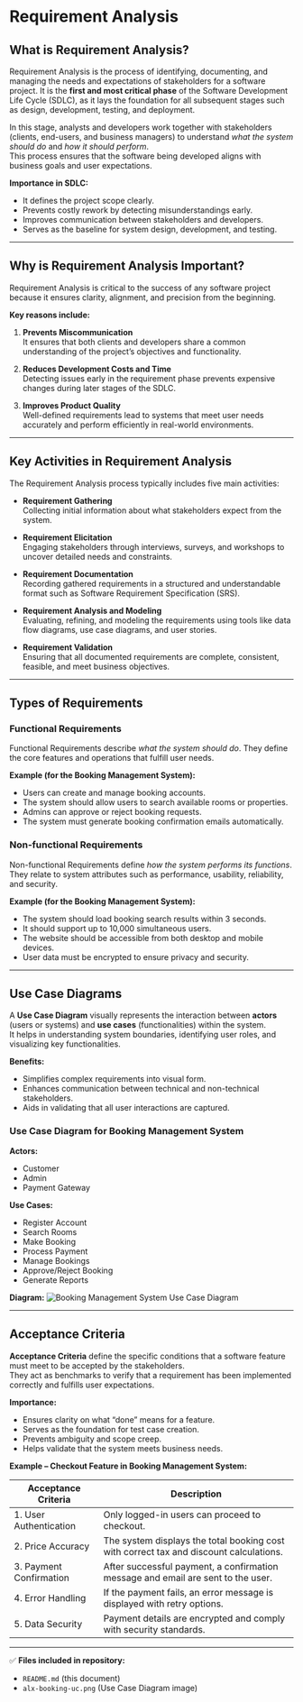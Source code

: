 # Requirement Analysis

## What is Requirement Analysis?

Requirement Analysis is the process of identifying, documenting, and managing the needs and expectations of stakeholders for a software project. It is the **first and most critical phase** of the Software Development Life Cycle (SDLC), as it lays the foundation for all subsequent stages such as design, development, testing, and deployment.

In this stage, analysts and developers work together with stakeholders (clients, end-users, and business managers) to understand *what the system should do* and *how it should perform*.  
This process ensures that the software being developed aligns with business goals and user expectations.

**Importance in SDLC:**
- It defines the project scope clearly.
- Prevents costly rework by detecting misunderstandings early.
- Improves communication between stakeholders and developers.
- Serves as the baseline for system design, development, and testing.

---

## Why is Requirement Analysis Important?

Requirement Analysis is critical to the success of any software project because it ensures clarity, alignment, and precision from the beginning.

**Key reasons include:**

1. **Prevents Miscommunication**  
   It ensures that both clients and developers share a common understanding of the project’s objectives and functionality.

2. **Reduces Development Costs and Time**  
   Detecting issues early in the requirement phase prevents expensive changes during later stages of the SDLC.

3. **Improves Product Quality**  
   Well-defined requirements lead to systems that meet user needs accurately and perform efficiently in real-world environments.

---

## Key Activities in Requirement Analysis

The Requirement Analysis process typically includes five main activities:

- **Requirement Gathering**  
  Collecting initial information about what stakeholders expect from the system.

- **Requirement Elicitation**  
  Engaging stakeholders through interviews, surveys, and workshops to uncover detailed needs and constraints.

- **Requirement Documentation**  
  Recording gathered requirements in a structured and understandable format such as Software Requirement Specification (SRS).

- **Requirement Analysis and Modeling**  
  Evaluating, refining, and modeling the requirements using tools like data flow diagrams, use case diagrams, and user stories.

- **Requirement Validation**  
  Ensuring that all documented requirements are complete, consistent, feasible, and meet business objectives.

---

## Types of Requirements

### **Functional Requirements**

Functional Requirements describe *what the system should do*. They define the core features and operations that fulfill user needs.

**Example (for the Booking Management System):**
- Users can create and manage booking accounts.
- The system should allow users to search available rooms or properties.
- Admins can approve or reject booking requests.
- The system must generate booking confirmation emails automatically.

### **Non-functional Requirements**

Non-functional Requirements define *how the system performs its functions*. They relate to system attributes such as performance, usability, reliability, and security.

**Example (for the Booking Management System):**
- The system should load booking search results within 3 seconds.
- It should support up to 10,000 simultaneous users.
- The website should be accessible from both desktop and mobile devices.
- User data must be encrypted to ensure privacy and security.

---

## Use Case Diagrams

A **Use Case Diagram** visually represents the interaction between **actors** (users or systems) and **use cases** (functionalities) within the system.  
It helps in understanding system boundaries, identifying user roles, and visualizing key functionalities.

**Benefits:**
- Simplifies complex requirements into visual form.
- Enhances communication between technical and non-technical stakeholders.
- Aids in validating that all user interactions are captured.

### **Use Case Diagram for Booking Management System**

**Actors:**
- Customer
- Admin
- Payment Gateway

**Use Cases:**
- Register Account
- Search Rooms
- Make Booking
- Process Payment
- Manage Bookings
- Approve/Reject Booking
- Generate Reports

**Diagram:**
![Booking Management System Use Case Diagram](https://github.com/<RebiLee001>/requirement-analysis/blob/main/images/alx-booking-uc.png)

---

## Acceptance Criteria

**Acceptance Criteria** define the specific conditions that a software feature must meet to be accepted by the stakeholders.  
They act as benchmarks to verify that a requirement has been implemented correctly and fulfills user expectations.

**Importance:**
- Ensures clarity on what “done” means for a feature.
- Serves as the foundation for test case creation.
- Prevents ambiguity and scope creep.
- Helps validate that the system meets business needs.

**Example – Checkout Feature in Booking Management System:**

| **Acceptance Criteria** | **Description** |
|--------------------------|-----------------|
| 1. User Authentication | Only logged-in users can proceed to checkout. |
| 2. Price Accuracy | The system displays the total booking cost with correct tax and discount calculations. |
| 3. Payment Confirmation | After successful payment, a confirmation message and email are sent to the user. |
| 4. Error Handling | If the payment fails, an error message is displayed with retry options. |
| 5. Data Security | Payment details are encrypted and comply with security standards. |

---

✅ **Files included in repository:**
- `README.md` (this document)  
- `alx-booking-uc.png` (Use Case Diagram image)
